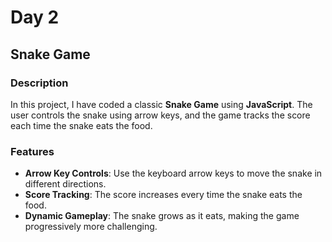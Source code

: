 # Day 2  
## Snake Game  

### Description  
In this project, I have coded a classic **Snake Game** using **JavaScript**. The user controls the snake using arrow keys, and the game tracks the score each time the snake eats the food.  

### Features  
- **Arrow Key Controls**: Use the keyboard arrow keys to move the snake in different directions.  
- **Score Tracking**: The score increases every time the snake eats the food.  
- **Dynamic Gameplay**: The snake grows as it eats, making the game progressively more challenging.  
